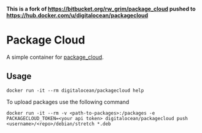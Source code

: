 **This is a fork of https://bitbucket.org/rw_grim/package_cloud pushed to https://hub.docker.com/u/digitalocean/packagecloud**

# Package Cloud

A simple container for [package_cloud](https://packagecloud.io).

## Usage

```
docker run -it --rm digitalocean/packagecloud help
```

To upload packages use the following command

```
docker run -it --rm -v <path-to-packages>:/packages -e PACKAGECLOUD_TOKEN=<your api token> digitalocean/packagecloud push <username>/<repo>/debian/stretch *.deb
```

